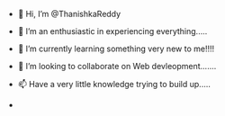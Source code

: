 - 👋 Hi, I’m @ThanishkaReddy
- 👀  I’m an enthusiastic in experiencing everything.....
- 🌱 I’m currently learning something very new to me!!!!
- 💞️ I’m looking to collaborate on Web devleopment.......
- 📫 Have a very little knowledge trying to build up.....

- 
<!---
ThanishkaReddy/ThanishkaReddy is a ✨ special ✨ repository because its `README.md` (this file) appears on your GitHub profile.
You can click the Preview link to take a look at your changes.
--->
